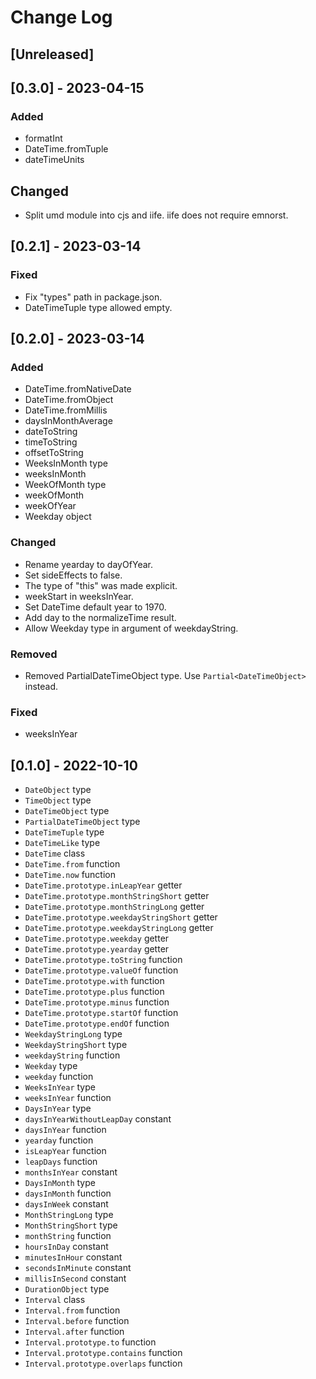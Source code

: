 
# Change Log

## [Unreleased]

## [0.3.0] - 2023-04-15

### Added

- formatInt
- DateTime.fromTuple
- dateTimeUnits

## Changed

- Split umd module into cjs and iife. iife does not require emnorst.

## [0.2.1] - 2023-03-14

### Fixed

- Fix "types" path in package.json.
- DateTimeTuple type allowed empty.

## [0.2.0] - 2023-03-14

### Added

- DateTime.fromNativeDate
- DateTime.fromObject
- DateTime.fromMillis
- daysInMonthAverage
- dateToString
- timeToString
- offsetToString
- WeeksInMonth type
- weeksInMonth
- WeekOfMonth type
- weekOfMonth
- weekOfYear
- Weekday object

### Changed

- Rename yearday to dayOfYear.
- Set sideEffects to false.
- The type of "this" was made explicit.
- weekStart in weeksInYear.
- Set DateTime default year to 1970.
- Add day to the normalizeTime result.
- Allow Weekday type in argument of weekdayString.

### Removed

- Removed PartialDateTimeObject type. Use `Partial<DateTimeObject>` instead.

### Fixed

- weeksInYear

## [0.1.0] - 2022-10-10

- `DateObject` type
- `TimeObject` type
- `DateTimeObject` type
- `PartialDateTimeObject` type
- `DateTimeTuple` type
- `DateTimeLike` type
- `DateTime` class
- `DateTime.from` function
- `DateTime.now` function
- `DateTime.prototype.inLeapYear` getter
- `DateTime.prototype.monthStringShort` getter
- `DateTime.prototype.monthStringLong` getter
- `DateTime.prototype.weekdayStringShort` getter
- `DateTime.prototype.weekdayStringLong` getter
- `DateTime.prototype.weekday` getter
- `DateTime.prototype.yearday` getter
- `DateTime.prototype.toString` function
- `DateTime.prototype.valueOf` function
- `DateTime.prototype.with` function
- `DateTime.prototype.plus` function
- `DateTime.prototype.minus` function
- `DateTime.prototype.startOf` function
- `DateTime.prototype.endOf` function
- `WeekdayStringLong` type
- `WeekdayStringShort` type
- `weekdayString` function
- `Weekday` type
- `weekday` function
- `WeeksInYear` type
- `weeksInYear` function
- `DaysInYear` type
- `daysInYearWithoutLeapDay` constant
- `daysInYear` function
- `yearday` function
- `isLeapYear` function
- `leapDays` function
- `monthsInYear` constant
- `DaysInMonth` type
- `daysInMonth` function
- `daysInWeek` constant
- `MonthStringLong` type
- `MonthStringShort` type
- `monthString` function
- `hoursInDay` constant
- `minutesInHour` constant
- `secondsInMinute` constant
- `millisInSecond` constant
- `DurationObject` type
- `Interval` class
- `Interval.from` function
- `Interval.before` function
- `Interval.after` function
- `Interval.prototype.to` function
- `Interval.prototype.contains` function
- `Interval.prototype.overlaps` function
